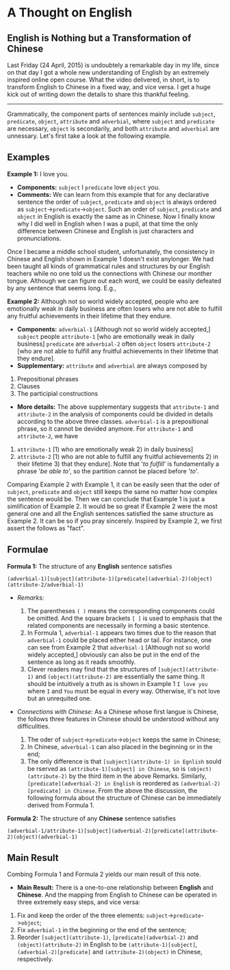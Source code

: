 # A Thought on English


## English is Nothing but a Transformation of Chinese 


Last Friday (24 April, 2015) is undoubtely a remarkable day in my life, since on that day I got a whole new understanding of English by an extremely inspired online open course. What the video delivered, in short, is to transform English to Chinese in a fixed way, and vice versa. I get a huge kick out of writing down the details to share this thankful feeling. 

------

Grammatically, the component parts of sentences mainly include `subject`, `predicate`, `object`, `attribute` and `adverbial`, where  `subject` and `predicate` are necessary, `object` is secondarily, and both `attribute` and `adverbial` are unnessary. Let's first take a look at the following example.

## Examples

 **Example 1:** I love you.

* **Components:** `subject` I `predicate` love `object` you.
* **Comments:** We can learn from this example that for any declarative sentence the order of  `subject`,  `predicate` and `object` is always ordered as `subject`->`predicate`->`object`. Such an order of  `subject`,  `predicate` and `object` in English is exactly the same as in Chinese. Now I finally know why I did well in English when I was a pupil, at that time the only difference between Chinese and English is just characters and pronunciations.

Once I became a middle school student, unfortunately, the consistency in Chinese and English shown in Example 1 doesn't exist anylonger. We had been taught all kinds of grammatical rules and structures by our English teachers while no one told us the connections with Chinese our monther tongue.  Although we can figure out each word, we could be easily defeated by any sentence that seems long. E.g.,
 
**Example 2:** Although not so world widely accepted, people who are emotionally weak in daily business are often losers who are not able to fulfill any fruitful achievements in their lifetime that they endure.

* **Components:** `adverbial-1` [Although not so world widely accepted,] `subject` people `attribute-1` [who are emotionally weak in daily business] `predicate` are `adverbial-2` often `object` losers `attribute-2` [who are not able to fulfill any fruitful achievements in their lifetime that they endure].
* **Supplementary:** `attribute` and `adverbial` are always composed by
 1. Prepositional phrases
 2. Clauses
 3. The participial constructions
* **More details:** The above supplementary suggests that `attribute-1` and  `attribute-2` in the analysis of components could be divided in details according to the above three classes. `adverbial-1` is a prepositional phrase, so it cannot be devided anymore. For `attribute-1` and  `attribute-2`, we have
 1.  `attribute-1` [1) who are emotionally weak 2) in daily business]
 2.  `attribute-2` [1) who are not able to fulfill any fruitful achievements 2) in their lifetime 3) that they endure]. Note that '*to fulfill*' is fundamentally a phrase '*be able to*', so the partition cannot be placed before '*to*'.

Comparing Example 2 with Example 1, it can be easily seen that the oder of  `subject`,  `predicate` and `object` still keeps the same no matter how complex the sentence would be. Then we can conclude that Example 1 is just a simlification of Example 2.  It would be so great if Example 2 were the most general one and all the English sentences satisfied the same structure as Example 2. It can be so if you pray sincerely. Inspired by Example 2, we first assert the follows as "fact".

## Formulae

**Formula 1:** The structure of any **English** sentence satisfies

	(adverbial-1)[subject](attribute-1)[predicate](adverbial-2)(object)(attribute-2/adverbial-1)

* *Remarks:* 
 
  1. The parentheses `( )` means the corresponding components could be omitted. And the square brackets `[ ]` is used to emphasis that the related components are necessaily in forming a basic stentence.
  2. In Formula 1, `adverbial-1` appears two times due to the reason that `adverbial-1` could be placed either head or tail. For instance, one can see from Example 2 that `adverbial-1` [Although not so world widely accepted,] obviously can also be put in the end of the sentence as long as it reads smoothly.
  3. Clever readers may find that the structures of `[subject](attribute-1)` and `(object)(attribute-2)` are essentially the same thing. It should be intuitively a truth as is shown in Example 1 `I love you` where `I` and `You` must be equal in every way. Otherwise, it's not love but an unrequited one.
* *Connections with Chinese:* As a Chinese whose first langue is Chinese, the follows three features in Chinese should be understood without any difficulities.
 
  1. The oder of `subject`->`predicate`->`object` keeps the same in Chinese;
  2. In Chinese, `adverbial-1` can also placed in the beginning or in the end;
  3. The only difference is that `[subject](attribute-1) in Egnlish` sould be rserved as  `(attribute-1)[subject] in Chinese`, so is `(object)(attribute-2)` by the third item in the above Remarks. Similarly, `[predicate](adverbial-2) in English` is reordered as `(adverbial-2)[predicate] in Chinese`. 
From the above the discussion, the following formula about the structure of Chinese can be immediately derived from Formula 1.

**Formula 2:** The structure of any **Chinese** sentence satisfies

	(adverbial-1/attribute-1)[subject](adverbial-2)[predicate](attribute-2)(object)(adverbial-1)
	
## Main Result

Combing Formula 1 and Formula 2 yields our main result of this note.

* **Main Result:** There is a one-to-one relationship between **English** and **Chinese**. And the mapping from English to Chinese can be operated in three extremely easy steps, and vice versa:
 1. Fix and keep the order of the three elements:   `subject`->`predicate`->`object`;
 2. Fix `adverbial-1` in the beginning or the end of the sentence;
 3. Reorder `[subject](attribute-1)`, `[predicate](adverbial-2)` and `(object)(attribute-2)` in English to be `(attribute-1)[subject]`, `(adverbial-2)[predicate]` and `(attribute-2)(object)` in Chinese, respectively.